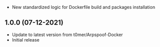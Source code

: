 - New standardized logic for Dockerfile build and packages installation

## 1.0.0 (07-12-2021)

- Update to latest version from t0mer/Arpspoof-Docker
- Initial release
